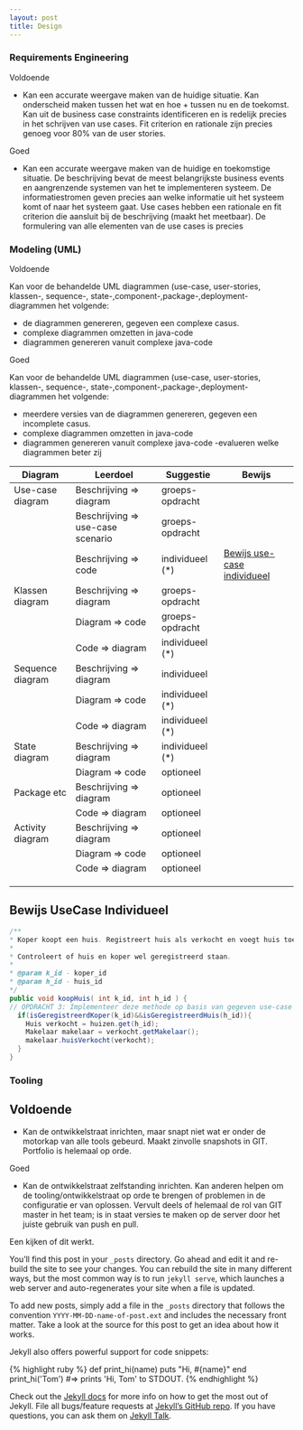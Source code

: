 ```yaml
---
layout: post
title: Design
---
```


### Requirements Engineering

Voldoende

- Kan een accurate weergave maken van de huidige situatie.
Kan onderscheid maken tussen het wat en hoe + tussen nu en de
toekomst.
Kan uit de business case constraints identificeren en is redelijk precies in
het schrijven van use cases.
Fit criterion en rationale zijn precies genoeg voor 80% van de user stories.

Goed

- Kan een accurate weergave maken van de huidige en toekomstige situatie.
De beschrijving bevat de meest belangrijkste business events en aangrenzende
systemen van het te implementeren systeem.  De informatiestromen geven precies
aan welke informatie uit het systeem komt of naar het systeem gaat.
Use cases hebben een rationale en fit criterion die aansluit bij de beschrijving (maakt
het meetbaar).
De formulering van alle elementen van de use cases is precies
### Modeling (UML)

Voldoende

Kan voor de behandelde UML diagrammen (use-case, user-stories,
klassen-, sequence-, state-,component-,package-,deployment-
diagrammen het volgende:
- de diagrammen genereren,  gegeven een complexe casus.
- complexe diagrammen omzetten in java-code
- diagrammen genereren vanuit complexe java-code
  

Goed

Kan voor de behandelde UML diagrammen (use-case, user-stories, klassen-,
  sequence-, state-,component-,package-,deployment-diagrammen het volgende:
- meerdere versies van de diagrammen genereren,  gegeven een incomplete casus.
- complexe diagrammen omzetten in java-code
- diagrammen genereren vanuit complexe java-code
-evalueren welke diagrammen beter zij


| Diagram          | Leerdoel                          | Suggestie  | Bewijs                                                     |
|------------------|-----------------------------------|---|------------------------------------------------------------|
| Use-case diagram | Beschrijving => diagram           | groeps-opdracht|                                                            |
|                  | Beschrijving => use-case scenario | groeps-opdracht |                                                            |
|                  | Beschrijving => code              | individueel (*) | [Bewijs use-case individueel](#Bewijs-UseCase-Individueel) |
| Klassen diagram  | Beschrijving => diagram           | groeps-opdracht |                                                            |
|                  | Diagram => code                   | groeps-opdracht |                                                            |
|                  | Code => diagram                   | individueel (*) |                                                            |
| Sequence diagram | Beschrijving => diagram           | individueel  |                                                            |
|                  | Diagram => code                   | individueel (*)  |                                                            |
|                  | Code => diagram                   | individueel (*)  |                                                            |
| State diagram    | Beschrijving => diagram           | individueel (*)  |                                                            |
|                  | Diagram => code                   | optioneel  |                                                            |
| Package etc      | Beschrijving => diagram           | optioneel  |                                                            |
|                  | Code => diagram                   | optioneel  |                                                            |
| Activity diagram                 | Beschrijving => diagram           | optioneel  |                                                            |
|                  | Diagram => code                   | optioneel  |                                                            |
|                  | Code => diagram                   | optioneel  |                                                            |
|                  |                                   |   |                                                            |
|                  |                                   |   |                                                            |
|                  |                                   |   |                                                            |



## Bewijs UseCase Individueel ##
```java
/**
* Koper koopt een huis. Registreert huis als verkocht en voegt huis toe aan de makelaars lijst van verkochte huizen.
*
* Controleert of huis en koper wel geregistreerd staan.
*
* @param k_id - koper_id
* @param h_id - huis_id
*/
public void koopHuis( int k_id, int h_id ) {
// OPDRACHT 3: Implementeer deze methode op basis van gegeven use-case beschrijving
  if(isGeregistreerdKoper(k_id)&&isGeregistreerdHuis(h_id)){
    Huis verkocht = huizen.get(h_id);
    Makelaar makelaar = verkocht.getMakelaar();
    makelaar.huisVerkocht(verkocht);
  }
}
```

### Tooling

Voldoende
- 
- Kan de ontwikkelstraat inrichten, maar snapt niet wat er onder de
motorkap van alle tools gebeurd.  Maakt zinvolle snapshots in GIT.
Portfolio is helemaal op orde.

Goed

- Kan de ontwikkelstraat zelfstanding inrichten. Kan anderen helpen om de
tooling/ontwikkelstraat  op orde te brengen of problemen in de configuratie er van
oplossen. Vervult deels of helemaal de rol van GIT master in het team; is in staat
versies te maken op de server door het juiste gebruik van push en pull.






Een kijken of dit werkt. 

You’ll find this post in your `_posts` directory. Go ahead and edit it and re-build the site to see your changes. You can rebuild the site in many different ways, but the most common way is to run `jekyll serve`, which launches a web server and auto-regenerates your site when a file is updated.

To add new posts, simply add a file in the `_posts` directory that follows the convention `YYYY-MM-DD-name-of-post.ext` and includes the necessary front matter. Take a look at the source for this post to get an idea about how it works.

Jekyll also offers powerful support for code snippets:

{% highlight ruby %}
def print_hi(name)
  puts "Hi, #{name}"
end
print_hi('Tom')
#=> prints 'Hi, Tom' to STDOUT.
{% endhighlight %}

Check out the [Jekyll docs][jekyll-docs] for more info on how to get the most out of Jekyll. File all bugs/feature requests at [Jekyll’s GitHub repo][jekyll-gh]. If you have questions, you can ask them on [Jekyll Talk][jekyll-talk].

[jekyll-docs]: http://jekyllrb.com/docs/home
[jekyll-gh]:   https://github.com/jekyll/jekyll
[jekyll-talk]: https://talk.jekyllrb.com/
